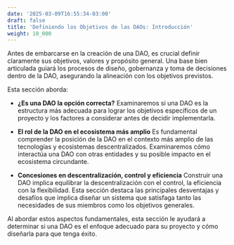 ```yaml
---
date: '2025-03-09T16:55:34-03:00'
draft: false
title: 'Definiendo los Objetivos de las DAOs: Introducción'
weight: 10_000
---
```


Antes de embarcarse en la creación de una DAO, es crucial definir claramente sus objetivos, valores y propósito general. Una base bien articulada guiará los procesos de diseño, gobernanza y toma de decisiones dentro de la DAO, asegurando la alineación con los objetivos previstos.

Esta sección aborda:

- **¿Es una DAO la opción correcta?**
Examinaremos si una DAO es la estructura más adecuada para lograr los objetivos específicos de un proyecto y los factores a considerar antes de decidir implementarla.

- **El rol de la DAO en el ecosistema más amplio**
Es fundamental comprender la posición de la DAO en el contexto más amplio de las tecnologías y ecosistemas descentralizados. Examinaremos cómo interactúa una DAO con otras entidades y su posible impacto en el ecosistema circundante.

- **Concesiones en descentralización, control y eficiencia**
Construir una DAO implica equilibrar la descentralización con el control, la eficiencia con la flexibilidad. Esta sección destaca las principales desventajas y desafíos que implica diseñar un sistema que satisfaga tanto las necesidades de sus miembros como los objetivos generales.

Al abordar estos aspectos fundamentales, esta sección le ayudará a determinar si una DAO es el enfoque adecuado para su proyecto y cómo diseñarla para que tenga éxito.
